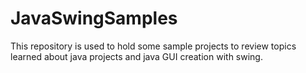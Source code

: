 # JavaSwingSamples
This repository is used to hold some sample projects to review topics learned about java projects and java GUI creation with swing.
